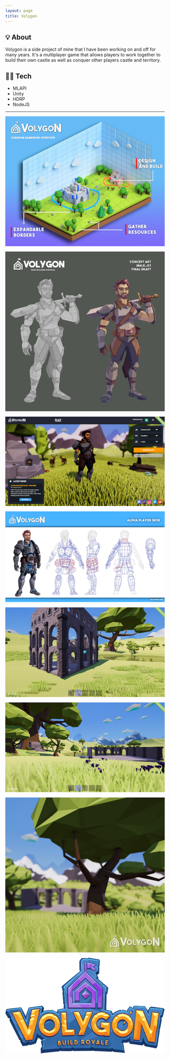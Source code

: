 ```yaml
---
layout: page
title: Volygon
---
```


## 💡 About

Volygon is a side project of mine that I have been working on and off for many years. It's a multiplayer game that allows players to work together to build their own castle as well as conquer other players castle and territory.

## 👨‍💻 Tech

- MLAPI
- Unity
- HDRP
- NodeJS

---

[![Volygon1](/assets/img/portfolio/Volygon/1.png)](/assets/img/portfolio/Volygon/1.png)

[![Volygon2](/assets/img/portfolio/Volygon/2.png)](/assets/img/portfolio/Volygon/2.png)

[![Volygon3](/assets/img/portfolio/Volygon/3.png)](/assets/img/portfolio/Volygon/3.png)

[![Volygon4](/assets/img/portfolio/Volygon/4.png)](/assets/img/portfolio/Volygon/4.png)

[![Volygon5](/assets/img/portfolio/Volygon/5.png)](/assets/img/portfolio/Volygon/5.png)

[![Volygon6](/assets/img/portfolio/Volygon/6.png)](/assets/img/portfolio/Volygon/6.png)

[![Volygon7](/assets/img/portfolio/Volygon/7.png)](/assets/img/portfolio/Volygon/7.png)

[![Volygon8](/assets/img/portfolio/Volygon/8.png)](/assets/img/portfolio/Volygon/8.png)
